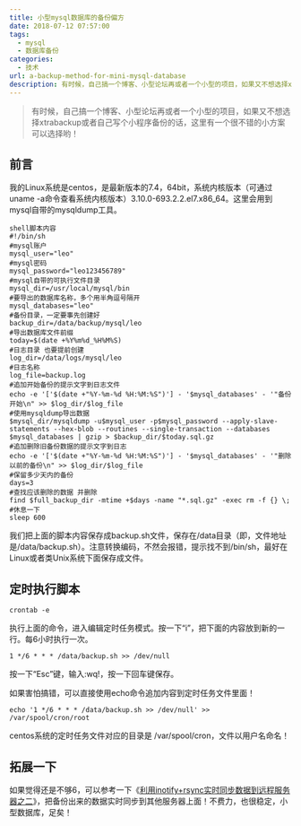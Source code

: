 ```yaml
---
title: 小型mysql数据库的备份偏方
date: 2018-07-12 07:57:00
tags: 
  - mysql
  - 数据库备份
categories:
  - 技术
url: a-backup-method-for-mini-mysql-database
description: 有时候，自己搞一个博客、小型论坛再或者一个小型的项目，如果又不想选择xtrabackup或者自己写个小程序备份的话，这里有一个很不错的小方案可以选择哟！
---
```


> 有时候，自己搞一个博客、小型论坛再或者一个小型的项目，如果又不想选择xtrabackup或者自己写个小程序备份的话，这里有一个很不错的小方案可以选择哟！

## 前言

我的Linux系统是centos，是最新版本的7.4，64bit，系统内核版本（可通过uname -a命令查看系统内核版本）3.10.0-693.2.2.el7.x86_64。这里会用到mysql自带的mysqldump工具。

```
shell脚本内容
#!/bin/sh
#mysql账户
mysql_user="leo"
#mysql密码
mysql_password="leo123456789"
#mysql自带的可执行文件目录
mysql_dir=/usr/local/mysql/bin
#要导出的数据库名称，多个用半角逗号隔开
mysql_databases="leo"
#备份目录，一定要事先创建好
backup_dir=/data/backup/mysql/leo
#导出数据库文件前缀
today=$(date +%Y%m%d_%H%M%S)
#日志目录 也要提前创建
log_dir=/data/logs/mysql/leo
#日志名称
log_file=backup.log
#追加开始备份的提示文字到日志文件
echo -e '['$(date +"%Y-%m-%d %H:%M:%S")'] - '$mysql_databases' - '"备份开始\n" >> $log_dir/$log_file
#使用mysqldump导出数据
$mysql_dir/mysqldump -u$mysql_user -p$mysql_password --apply-slave-statements --hex-blob --routines --single-transaction --databases $mysql_databases | gzip > $backup_dir/$today.sql.gz
#追加删除旧备份数据的提示文字到日志
echo -e '['$(date +"%Y-%m-%d %H:%M:%S")'] - '$mysql_databases' - '"删除以前的备份\n" >> $log_dir/$log_file
#保留多少天内的备份
days=3
#查找应该删除的数据 并删除
find $full_backup_dir -mtime +$days -name "*.sql.gz" -exec rm -f {} \;
#休息一下
sleep 600
```

我们把上面的脚本内容保存成backup.sh文件，保存在/data目录（即，文件地址是/data/backup.sh）。注意转换编码，不然会报错，提示找不到/bin/sh，最好在Linux或者类Unix系统下面保存成文件。

## 定时执行脚本

```
crontab -e
```

执行上面的命令，进入编辑定时任务模式。按一下“i”，把下面的内容放到新的一行。每6小时执行一次。

```
1 */6 * * * /data/backup.sh >> /dev/null
```

按一下“Esc”键，输入:wq!，按一下回车键保存。

如果害怕搞错，可以直接使用echo命令追加内容到定时任务文件里面！

```
echo '1 */6 * * * /data/backup.sh >> /dev/null' >> /var/spool/cron/root
```


centos系统的定时任务文件对应的目录是 /var/spool/cron，文件以用户名命名！

## 拓展一下

如果觉得还是不够6，可以参考一下《[利用inotify+rsync实时同步数据到远程服务器之二](/sync-data-realtime-with-inotify-rsync-v2)》，把备份出来的数据实时同步到其他服务器上面！不费力，也很稳定，小型数据库，足矣！
